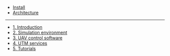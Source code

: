 <!-- This file contains the sidebar index of the documentation.  -->

* [Install](install.md "Install")
* [Architecture](architecture.md "Architecture")

--------

<!-- This section contains the previous version.  -->
* [1. Introduction](introduction.md "1.. Introduction")
* [2. Simulation environment](sim_environment.md "2. Simulation environment")
* [3. UAV control software](control_software.md "3. UAV Control Software")
* [4. UTM services](utm_services.md "4. UTM services")
* [5. Tutorials](tutorials.md "5. Tutorials")

